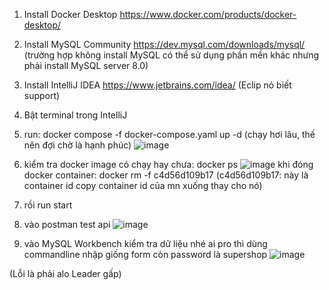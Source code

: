 1. Install Docker Desktop https://www.docker.com/products/docker-desktop/
2. Install  MySQL Community https://dev.mysql.com/downloads/mysql/
   (trường hợp không install MySQL có thể sử dụng phần mền khác nhưng phải install MySQL server 8.0)
3. Install IntelliJ IDEA https://www.jetbrains.com/idea/
   (Eclip nỏ biết support)
4. Bật terminal trong IntelliJ
5. run: docker compose -f docker-compose.yaml up -d (chạy hơi lâu, thế nên đợi chờ là hạnh phúc)
![image](https://github.com/Nguyentruongphivolder9/SuperShop-API/assets/100484492/698d6e0d-3f9b-4315-aabe-9782c1510cee)

7. kiểm tra docker image có chạy hay chưa: docker ps
   ![image](https://github.com/Nguyentruongphivolder9/SuperShop-API/assets/100484492/efa68e50-b8db-4862-91ec-ba76ae2a5f37)
   khi đóng docker container: docker rm -f c4d56d109b17
   (c4d56d109b17: này là container id copy container id của mn xuống thay cho nó)

9. rồi run start
10. vào postman test api
   ![image](https://github.com/Nguyentruongphivolder9/SuperShop-API/assets/100484492/b3a9a7dc-bc45-422f-bb04-e83f72648b32)
11. vào MySQL Workbench kiểm tra dữ liệu nhé
    ai pro thì dùng commandline
    nhập giống form còn password là supershop
    ![image](https://github.com/Nguyentruongphivolder9/SuperShop-API/assets/100484492/f7ffc7fd-5944-4ae2-817f-ebe2a3f17162)


   (Lỗi là phải alo Leader gấp)
